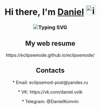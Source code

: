 <h1 align="center">Hi there, I'm <a href="#">Daniel</a> 
<img src="https://github.com/blackcater/blackcater/raw/main/images/Hi.gif" height="32" alt="img" /></h1>
<h3 align="center"><img src="https://readme-typing-svg.herokuapp.com?font=Fira+Code&pause=1000&width=600&lines=Frontend+developer%2C+Program+engineering+student." alt="Typing SVG" /></h3>
<h2 align="center">My web resume</h3>
<p align="center">https://eclipsemode.github.io/eclipsemode/</p>
<h2 align="center">Contacts</h3>
<p align="center">* Email: eclipsemod-post@yandex.ru</p>
<p align="center">* VK: https://vk.com/daniel.volk</p>
<p align="center">* Telegram: @DanielKomnin</p>


<!--
**eclipsemode/eclipsemode** is a ✨ _special_ ✨ repository because its `README.md` (this file) appears on your GitHub profile.

Here are some ideas to get you started:

- 🔭 I’m currently working on ...
- 🌱 I’m currently learning ...
- 👯 I’m looking to collaborate on ...
- 🤔 I’m looking for help with ...
- 💬 Ask me about ...
- 📫 How to reach me: ...
- 😄 Pronouns: ...
- ⚡ Fun fact: ...
-->
